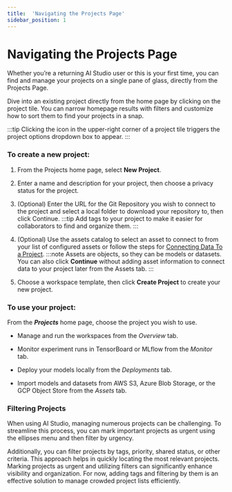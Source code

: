 ```yaml
---
title:  'Navigating the Projects Page'
sidebar_position: 1
---
```


# Navigating the Projects Page
Whether you’re a returning AI Studio user or this is your first time, you can find and manage your projects on a single pane of glass, directly from the Projects Page.

Dive into an existing project directly from the home page by clicking on the project tile. You can narrow homepage results with filters and customize how to sort them to find your projects in a snap.

:::tip
Clicking the icon in the upper-right corner of a project tile triggers the project options dropdown box to appear.
:::

### To create a new project:

1. From the Projects home page, select **New Project**.

2. Enter a name and description for your project, then choose a privacy status for the project.

3. (Optional) Enter the URL for the Git Repository you wish to connect to the project and select a local folder to download your repository to, then click Continue.
    :::tip
    Add tags to your project to make it easier for collaborators to find and organize them.
    :::

4. (Optional) Use the assets catalog to select an asset to connect to from your list of configured assets or follow the steps for [Connecting Data To a Project](/docs/aistudio/using-aistudio/projects/connecting-data).
    :::note
    Assets are objects, so they can be models or datasets. You can also click **Continue** without adding asset information to connect data to your project later from the Assets tab.
    :::

5. Choose a workspace template, then click **Create Project** to create your new project.


### To use your project:

From the ***Projects*** home page, choose the project you wish to use.

- Manage and run the workspaces from the *Overview* tab.

- Monitor experiment runs in TensorBoard or MLflow from the *Monitor* tab.

- Deploy your models locally from the *Deployments* tab.

- Import models and datasets from AWS S3, Azure Blob Storage, or the GCP Object Store from the *Assets* tab.

### Filtering Projects

When using AI Studio, managing numerous projects can be challenging. To streamline this process, you can mark important projects as urgent using the ellipses menu and then filter by urgency.

Additionally, you can filter projects by tags, priority, shared status, or other criteria. This approach helps in quickly locating the most relevant projects. Marking projects as urgent and utilizing filters can significantly enhance visibility and organization. For now, adding tags and filtering by them is an effective solution to manage crowded project lists efficiently.
